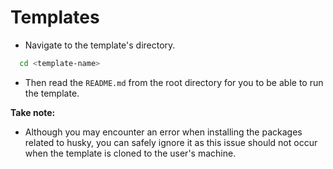 # Templates

- Navigate to the template's directory.

```bash
  cd <template-name>
```

- Then read the `README.md` from the root directory for you to be able to run the template.

**Take note:**

- Although you may encounter an error when installing the packages related to husky, you can safely ignore it as this issue should not occur when the template is cloned to the user's machine.
